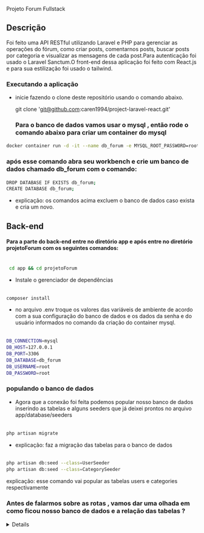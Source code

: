 Projeto Forum Fullstack
## Descrição

Foi feito uma API RESTful utilizando Laravel e PHP para gerenciar as operações do fórum, como criar posts, comentarnos posts, buscar posts por categoria e visualizar as mensagens de cada post.Para autenticação foi usado o Laravel Sanctum.O front-end dessa aplicação foi feito com React.js e para sua estilização foi usado o tailwind.


### Executando a aplicação

 - inicie fazendo o clone deste repositório usando o comando abaixo.

    git clone 'git@github.com:caren1994/project-laravel-react.git'
   
   ### Para o banco de dados vamos usar o mysql , então rode o comando abaixo para criar um container do mysql
   
```bash
docker container run -d -it --name db_forum -e MYSQL_ROOT_PASSWORD=root -p 3306:3306 mysql:8
```

### após esse comando abra seu workbench e crie um banco de dados chamado db_forum com o comando:

```bash
DROP DATABASE IF EXISTS db_forum; 
CREATE DATABASE db_forum;

```

- explicação: os comandos acima excluem o banco de dados caso exista e cria um novo.

## Back-end

#### Para a parte do back-end entre no diretório app e após entre no diretório projetoForum com os seguintes comandos:
``` bash
  
 cd app && cd projetoForum

```

- Instale o gerenciador de dependẽncias
```bash
  
composer install

```

- no arquivo .env troque os valores das variáveis de ambiente de acordo com a sua configuração do banco de dados e os dados da senha e do usuário informados no comando da criação do container mysql.

```bash
    
DB_CONNECTION=mysql
DB_HOST=127.0.0.1
DB_PORT=3306
DB_DATABASE=db_forum
DB_USERNAME=root
DB_PASSWORD=root

 ```

### populando o banco de dados

- Agora que a conexão foi feita podemos popular nosso banco de dados inserindo as tabelas e alguns seeders que já deixei prontos no arquivo app/database/seeders

```bash
  
php artisan migrate 

 ```
- explicação: faz a migração das tabelas para o banco de dados

```bash
   
php artisan db:seed --class=UserSeeder
php artisan db:seed --class=CategorySeeder

```
   
   explicação: esse comando vai popular as tabelas users e categories respectivamente

### Antes de falarmos sobre as rotas , vamos dar uma olhada em como ficou nosso banco de dados e a relação das tabelas ?

<details>
 |![DER](./frontend/public/diagrama-forum-laravel-react.png)|
 <details/>

### Agora que vocẽ ja sabe como é o nosso banco de dados , vou te mostrar quais são as rotas possíveis
#### Temos as rotas de register e login:
<details>
1- post ('/register) para criar um novo usuário
2- post ('login) para efetuar o login
</details>

vale resaltar que após o login um token é recebido e ele é enviado em todas as requisições para autorização da rotas.
#### Temos as rotas de Post , para buscar todos os posts, buscar 1 post específico, criar um novo post e de deletar um post
<details>
1-post ('/post') para a criar um novo post
2-get ('/post')  para buscar todos os pots
3-get('/post/{id}') para procurar um post específico
4-delete('/post/{id}') para deletar um post
</details>

- todas as rotas são acionadas pelos botões e useEffect na página forum

  #### Temos as rotas de comment para criar , buscar comentários específicos de um post e deletar um comentário
<details>
  1-get ('/comment/{id}') para buscar os comentários de acordo com o post
  2-post ('/comment') para criar um novo comentaŕio
  3-delete ('/comment/{id}') para deletar um ccomentário
</details>

 - E por último e não menos importante temos a rota de category  que  busca os posts de acordo com aquela categoria
 
<details>
  1-get ('/comment/{name}') recebe um name por param e retorna os posts de acordo com aquela categoria recebida
</details>

  #### Agora vamos subir o servidor do back-end com o comando:
```bash
    
    php artisan serve

```

- com isso estamos prontos para conhecer o front-end

  ## front-end

  ### Para a parte do front-end deixe o servidor do back-end rodando e abra um novo terminal  e entre no diretório do front-end com o comando:

  ```bash
    
    cd frontend
  ```
  logo após vamos subir a aplicação com o comando;

  ```bash
    
   npm run start

```

- Uau você está na página de login, você pode usar um user já existente que salvamos no banco de dados com o UserSeeder lembra? ou você pode criar um novo navegando para a página de criar usuário.

```bash
  
'email' : 'admin@gmail.com',
'senha': '12345678'

```

- caso tenha feito um novo usuário você estará novamente na página de login , realize seu login e navegue na página !!!

  

Desenvolvido por [Caren Pontes](https://www.linkedin.com/in/caren-oliveira-pontes/), © 2023.
